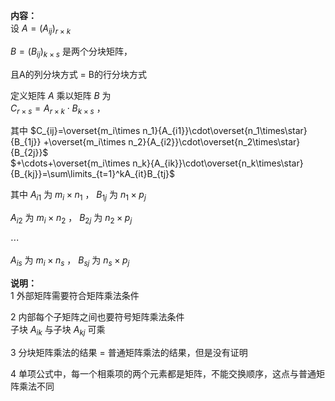 **内容：**  
设  $A=(A_{ij})_{r×k}$  
  
 $B=(B_{ij})_{k×s}$  是两个分块矩阵，  
  
且A的列分块方式 $=$ B的行分块方式  
  
定义矩阵 $A$ 乘以矩阵 $B$ 为  
 $C_{r\times s}=A_{r\times k}  
\cdot B_{k\times s}$ ，  
  
其中 $C_{ij}=\overset{m_i\times n_1}{A_{i1}}\cdot\overset{n_1\times\star}{B_{1j}}  
+\overset{m_i\times n_2}{A_{i2}}\cdot\overset{n_2\times\star}{B_{2j}}$  
 $+\cdots+\overset{m_i\times n_k}{A_{ik}}\cdot\overset{n_k\times\star}{B_{kj}}=\sum\limits_{t=1}^kA_{it}B_{tj}$  
  
其中 $A_{i1}$ 为 $m_i\times n_1$ ， $B_{1j}$ 为 $n_1\times p_j$  
  
 $A_{i2}$ 为 $m_i\times n_2$ ， $B_{2j}$ 为 $n_2\times p_j$  
  
 $\cdots$  
  
 $A_{is}$ 为 $m_i\times n_s$ ， $B_{sj}$ 为 $n_s\times p_j$  
  
**说明：**  
1 外部矩阵需要符合矩阵乘法条件  
  
2 内部每个子矩阵之间也要符号矩阵乘法条件  
子块 $A_{ik}$ 与子块 $A_{kj}$ 可乘  
  
3 分块矩阵乘法的结果 $=$ 普通矩阵乘法的结果，但是没有证明  
  
4 单项公式中，每一个相乘项的两个元素都是矩阵，不能交换顺序，这点与普通矩阵乘法不同  
